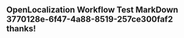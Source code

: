 <properties
ms.topic="hero-topic"
ms.test1="hero-topic"
ms.test2="test"/>

## OpenLocalization Workflow Test MarkDown 3770128e-6f47-4a88-8519-257ce300faf2 thanks!
